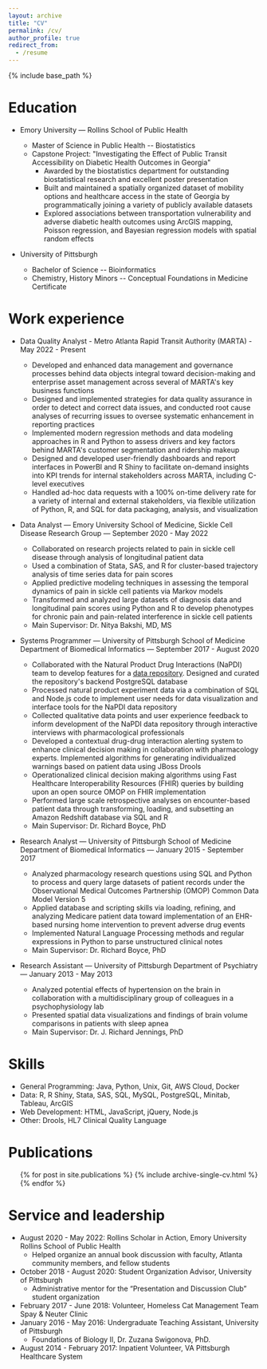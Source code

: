 ```yaml
---
layout: archive
title: "CV"
permalink: /cv/
author_profile: true
redirect_from:
  - /resume
---
```

{% include base_path %}

Education
=========

* Emory University — Rollins School of Public Health

  - Master of Science in Public Health -- Biostatistics
  - Capstone Project: "Investigating the Effect of Public Transit Accessibility on Diabetic Health Outcomes in Georgia"
    + Awarded by the biostatistics department for outstanding biostatistical research and excellent poster presentation
    + Built and maintained a spatially organized dataset of mobility options and healthcare access in the state of Georgia by programmatically joining a variety of publicly available datasets
    + Explored associations between transportation vulnerability and adverse diabetic health outcomes using ArcGIS mapping, Poisson regression, and Bayesian regression models with spatial random effects
* University of Pittsburgh

  - Bachelor of Science -- Bioinformatics
  - Chemistry, History Minors -- Conceptual Foundations in Medicine Certificate

Work experience
===============

* Data Quality Analyst - Metro Atlanta Rapid Transit Authority (MARTA) - May 2022 - Present

  - Developed and enhanced data management and governance processes behind data objects integral toward decision-making and enterprise asset management across several of MARTA's key business functions
  - Designed and implemented strategies for data quality assurance in order to detect and correct data issues, and conducted root cause analyses of recurring issues to oversee systematic enhancement in reporting practices
  - Implemented modern regression methods and data modeling approaches in R and Python to assess drivers and key factors behind MARTA's customer segmentation and ridership makeup
  - Designed and developed user-friendly dashboards and report interfaces in PowerBI and R Shiny to facilitate on-demand insights into KPI trends for internal stakeholders across MARTA, including C-level executives
  - Handled ad-hoc data requests with a 100% on-time delivery rate for a variety of internal and external stakeholders, via flexible utilization of Python, R, and SQL for data packaging, analysis, and visualization
* Data Analyst — Emory University School of Medicine, Sickle Cell Disease Research Group — September 2020 - May 2022

  - Collaborated on research projects related to pain in sickle cell disease through analysis of longitudinal patient data
  - Used a combination of Stata, SAS, and R for cluster-based trajectory analysis of time series data for pain scores
  - Applied predictive modeling techniques in assessing the temporal dynamics of pain in sickle cell patients via Markov models
  - Transformed and analyzed large datasets of diagnosis data and longitudinal pain scores using Python and R to develop phenotypes for chronic pain and pain-related interference in sickle cell patients
  - Main Supervisor: Dr. Nitya Bakshi, MD, MS
* Systems Programmer — University of Pittsburgh School of Medicine Department of Biomedical Informatics — September 2017 - August 2020

  - Collaborated with the Natural Product Drug Interactions (NaPDI) team to develop features for a [data repository](https://repo.napdi.org/). Designed and curated the repository's backend PostgreSQL database
  - Processed natural product experiment data via a combination of SQL and Node.js code to implement user needs for data visualization and interface tools for the NaPDI data repository
  - Collected qualitative data points and user experience feedback to inform development of the NaPDI data repository through interactive interviews with pharmacological professionals
  - Developed a contextual drug-drug interaction alerting system to enhance clinical decision making in collaboration with pharmacology experts. Implemented algorithms for generating individualized warnings based on patient data using JBoss Drools
  - Operationalized clinical decision making algorithms using Fast Healthcare Interoperability Resources (FHIR) queries by building upon an open source OMOP on FHIR implementation
  - Performed large scale retrospective analyses on encounter-based patient data through transforming, loading, and subsetting an Amazon Redshift database via SQL and R
  - Main Supervisor: Dr. Richard Boyce, PhD
* Research Analyst — University of Pittsburgh School of Medicine Department of Biomedical Informatics — January 2015 - September 2017

  - Analyzed pharmacology research questions using SQL and Python to process and query large datasets of patient records under the Observational Medical Outcomes Partnership (OMOP) Common Data Model Version 5
  - Applied database and scripting skills via loading, refining, and analyzing Medicare patient data toward implementation of an EHR-based nursing home intervention to prevent adverse drug events
  - Implemented Natural Language Processing methods and regular expressions in Python to parse unstructured clinical notes
  - Main Supervisor: Dr. Richard Boyce, PhD
* Research Assistant — University of Pittsburgh Department of Psychiatry — January 2013 - May 2013

  - Analyzed potential effects of hypertension on the brain in collaboration with a multidisciplinary group of colleagues in a psychophysiology lab
  - Presented spatial data visualizations and findings of brain volume comparisons in patients with sleep apnea
  - Main Supervisor: Dr. J. Richard Jennings, PhD

Skills
======

* General Programming: Java, Python, Unix, Git, AWS Cloud, Docker
* Data: R, R Shiny, Stata, SAS, SQL, MySQL, PostgreSQL, Minitab, Tableau, ArcGIS
* Web Development: HTML, JavaScript, jQuery, Node.js
* Other: Drools, HL7 Clinical Quality Language

Publications
============

<ul>{% for post in site.publications %}
    {% include archive-single-cv.html %}
  {% endfor %}</ul>

<!-- Talks
======
  <ul>{% for post in site.talks %}
    {% include archive-single-talk-cv.html %}
  {% endfor %}</ul> -->

<!-- Teaching
======
  <ul>{% for post in site.teaching %}
    {% include archive-single-cv.html %}
  {% endfor %}</ul> -->

Service and leadership
======================

* August 2020 - May 2022: Rollins Scholar in Action, Emory University Rollins School of Public Health
  - Helped organize an annual book discussion with faculty, Atlanta community members, and fellow students
* October 2018 - August 2020: Student Organization Advisor, University of Pittsburgh
  - Administrative mentor for the “Presentation and Discussion Club” student organization
* February 2017 - June 2018: Volunteer, Homeless Cat Management Team Spay & Neuter Clinic
* January 2016 - May 2016: Undergraduate Teaching Assistant, University of Pittsburgh
  - Foundations of Biology II, Dr. Zuzana Swigonova, PhD.
* August 2014 - February 2017: Inpatient Volunteer, VA Pittsburgh Healthcare System
